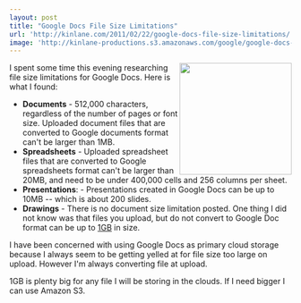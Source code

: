 ```yaml
---
layout: post
title: "Google Docs File Size Limitations"
url: 'http://kinlane.com/2011/02/22/google-docs-file-size-limitations/'
image: 'http://kinlane-productions.s3.amazonaws.com/google/google-docs-icon.jpg'
---
```


<img class="c1" src="http://kinlane-productions.s3.amazonaws.com/google/google-docs-icon.jpg" alt="" width="200" align="right" />I spent some time this evening researching file size limitations for Google Docs. Here is what I found:

  * **Documents** \- 512,000 characters, regardless of the number of pages or font size. Uploaded document files that are converted to Google documents format can't be larger than 1MB.
  * **Spreadsheets** \- Uploaded spreadsheet files that are converted to Google spreadsheets format can't be larger than 20MB, and need to be under 400,000 cells and 256 columns per sheet.
  * **Presentations**: - Presentations created in Google Docs can be up to 10MB -- which is about 200 slides.
  * **Drawings** \- There is no document size limitation posted.
One thing I did not know was that files you upload, but do not convert to Google Doc format can be up to [1GB][1] in size.

I have been concerned with using Google Docs as primary cloud storage because I always seem to be getting yelled at for file size too large on upload. However I'm always converting file at upload.

1GB is plenty big for any file I will be storing in the clouds. If I need bigger I can use Amazon S3.

   [1]: http://en.wikipedia.org/wiki/Gigabyte (Gigabyte)
